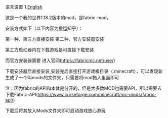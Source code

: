 语言设置
1.[English](https://github.com/Brian-stars/brian-ruby-mod-1.18.2/blob/main/README.md)

这是一个我的世界1.18.2版本的mod，是fabric-mod，


安装方式如下（以下内容为搬运知乎）：


第一种、第三方直接安装
第二种、官方安装器安装

第三方启动器内在下载游戏是可直接下载安装

而官方安装器需要 进入官网(https://fabricmc.net/use/)

下载安装器后直接安装,安装完后直接打开游戏根目录（.minecraft），可以发现新生成了一个叫mods的文件夹，只需要将mod拖入里面即可


注：因为fabric的API和本体是分开的，但是大多数MOD也需要API，所以需要去下载Fabric-API(https://www.curseforge.com/minecraft/mc-mods/fabric-api/)

下载后将其放入Mods文件夹即可启动游戏放心游玩

